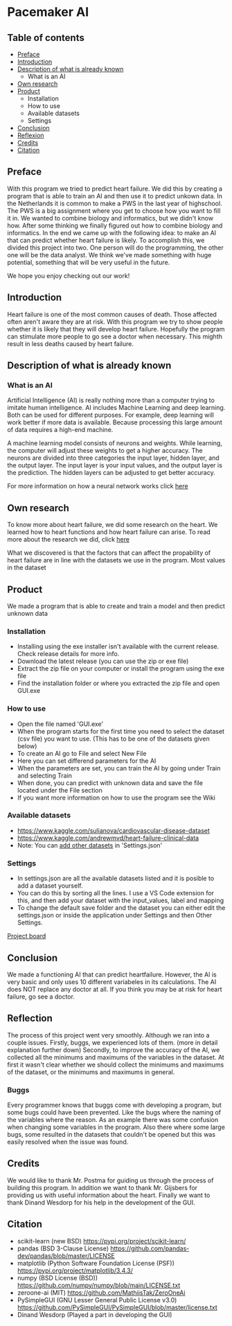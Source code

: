# Pacemaker AI

## Table of contents
- [Preface](https://github.com/MathijsTak/Pacemaker-ai#preface)
- [Introduction](https://github.com/MathijsTak/Pacemaker-ai#introduction)
- [Description of what is already known](https://github.com/MathijsTak/Pacemaker-ai#description-of-what-is-already-known)
  - What is an AI
- [Own research](https://github.com/MathijsTak/Pacemaker-ai#own-research)
- [Product](https://github.com/MathijsTak/Pacemaker-ai/blob/main/README.md#product)
  - Installation
  - How to use
  - Available datasets
  - Settings
- [Conclusion](https://github.com/MathijsTak/Pacemaker-ai#conclusion)
- [Reflexion](https://github.com/MathijsTak/Pacemaker-ai#reflection)
- [Credits](https://github.com/MathijsTak/Pacemaker-ai#credits)
- [Citation](https://github.com/MathijsTak/Pacemaker-ai#citation)

## Preface
With this program we tried to predict heart failure. We did this by creating a program that is able to train an AI and then use it to predict unkown data. In the Netherlands it is common to make a PWS in the last year of highschool. The PWS is a big assignment where you get to choose how you want to fill it in. We wanted to combine biology and informatics, but we didn't know how. After some thinking we finally figured out how to combine biology and informatics. In the end we came up with the following idea: to make an AI that can predict whether heart failure is likely. To accomplish this, we divided this project into two. One person will do the programming, the other one will be the data analyst. We think we've made something with huge potential, something that will be very useful in the future.

We hope you enjoy checking out our work!

## Introduction
Heart failure is one of the most common causes of death. Those affected often aren't aware they are at risk. With this program we try to show people whether it is likely that they will develop heart failure. Hopefully the program can stimulate more people to go see a doctor when necessary. This mighth result in less deaths caused by heart failure. 

## Description of what is already known
### What is an AI
Artificial Intelligence (AI) is really nothing more than a computer trying to imitate human intelligence. AI includes Machine Learning and deep learning. Both can be used for different purposes. For example, deep learning will work better if more data is available. Because processing this large amount of data requires a high-end machine.

A machine learning model consists of neurons and weights. While learning, the computer will adjust these weights to get a higher accuracy. The neurons are divided into three categories the input layer, hidden layer, and the output layer. The input layer is your input values, and the output layer is the prediction. The hidden layers can be adjusted to get better accuracy. 

For more information on how a neural network works click [here](https://www.ibm.com/cloud/learn/neural-networks)


## Own research
To know more about heart failure, we did some research on the heart. We learned how to heart functions and how heart failure can arise. To read more about the research we did, click [here](https://github.com/MathijsTak/Pacemaker-ai/raw/main/The%20heart.docx)

What we discovered is that the factors that can affect the propability of heart failure are in line with the datasets we use in the program. Most values in the dataset   

## Product
We made a program that is able to create and train a model and then predict unknown data

### Installation
- Installing using the exe installer isn't available with the current release. Check release details for more info.
- Download the latest release (you can use the zip or exe file)
- Extract the zip file on your computer or install the program using the exe file
- Find the installation folder or where you extracted the zip file and open GUI.exe

### How to use
- Open the file named 'GUI.exe'
- When the program starts for the first time you need to select the dataset (csv file) you want to use. (This has to be one of the datasets given below)
- To create an AI go to File and select New File
- Here you can set differend parameters for the AI
- When the parameters are set, you can train the AI by going under Train and selecting Train
- When done, you can predict with unknown data and save the file located under the File section
- If you want more information on how to use the program see the Wiki

### Available datasets
- https://www.kaggle.com/sulianova/cardiovascular-disease-dataset
- https://www.kaggle.com/andrewmvd/heart-failure-clinical-data
- Note: You can [add other datasets](https://github.com/MathijsTak/Pacemaker-ai/wiki/settings.json) in 'Settings.json'

### Settings
- In settings.json are all the available datasets listed and it is posible to add a dataset yourself.
- You can do this by sorting all the lines. I use a VS Code extension for this, and then add your dataset with the input_values, label and mapping
- To change the default save folder and the dataset you can either edit the settings.json or inside the application under Settings and then Other Settings.

[Project board](https://github.com/MathijsTak/Pacemaker-ai/projects/1?fullscreen=true)


## Conclusion
We made a functioning AI that can predict heartfailure. However, the AI is very basic and only uses 10 different variabeles in its calculations. The AI does NOT replace any doctor at all. If you think you may be at risk for heart failure, go see a doctor. 

## Reflection
The process of this project went very smoothly. Although we ran into a couple issues. Firstly, buggs, we experienced lots of them. (more in detail explanation further down) 
Secondly, to improve the accuracy of the AI, we collected all the minimums and maximums of the variables in the dataset. At first it wasn't clear whether we should collect the minimums and maximums of the dataset, or the minimums and maximums in general.
### Buggs
Every programmer knows that buggs come with developing a program, but some bugs could have been prevented. Like the bugs where the naming of the variables where the reason. As an example there was some confusion when changing some variables in the program. Also there where some large bugs, some resulted in the datasets that couldn't be opened but this was easily resolved when the issue was found.

## Credits
We would like to thank Mr. Postma for guiding us through the process of building this program. In addition we want to thank Mr. Gijsbers for providing us with useful information about the heart. Finally we want to thank Dinand Wesdorp for his help in the development of the GUI. 

## Citation
- scikit-learn (new BSD) https://pypi.org/project/scikit-learn/
- pandas (BSD 3-Clause License) https://github.com/pandas-dev/pandas/blob/master/LICENSE
- matplotlib (Python Software Foundation License (PSF)) https://pypi.org/project/matplotlib/3.4.3/
- numpy (BSD License (BSD)) https://github.com/numpy/numpy/blob/main/LICENSE.txt
- zeroone-ai (MIT) https://github.com/MathijsTak/ZeroOneAi
- PySimpleGUI (GNU Lesser General Public License v3.0) https://github.com/PySimpleGUI/PySimpleGUI/blob/master/license.txt
- Dinand Wesdorp (Played a part in developing the GUI)
